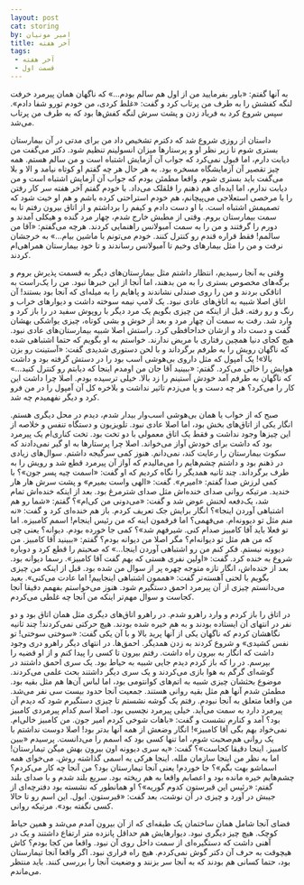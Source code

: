 ```yaml
---
layout: post
cat: storing
by: امیر مونیان
title: آخر هفته
tags:
 - آخر هفته
 - قسمت اول
---
```


به آنها گفتم: «باور بفرمایید من از اول هم سالم بودم...» که ناگهان همان پیرمرد خرفت لنگه کفشش را به طرف من پرتاب کرد و گفت: «غلط کردی، من خودم تورو شفا دادم». سپس شروع کرد به فریاد زدن و پشت سرش لنگه کفش‌ها بود که به طرف من پرتاب می‌شد.

داستان از روزی شروع شد که دکترم تشخیص داد من برای مدتی در آن بیمارستان بستری شوم تا زیر نظر او و پرستارها میزان انسولینم تنظیم شود. دکتر می‌گفت من دیابت دارم، اما قبول نمی‌کرد که جواب آن آزمایش اشتباه است و من سالم هستم. همه چیز تقصیر آن آزمایشگاه مسخره بود. به هر حال هر چه گفتم او کوتاه نیامد و الا و بلا می‌گفت باید بستری شوم. واقعا مطمئن بودم که جواب آن آزمایش اشتباه است و من دیابت ندارم، اما ایده‌ای هم ذهنم را قلقلک می‌داد. با خودم گفتم آخر هفته سر کار رفتن را با مرخصی استعلاجی می‌پیچانم، هم خودم استراحتی کرده باشم و هم او خیت شود که تصمیمش اشتباه است. با او دست دادم و کیفم را برداشتم و از اتاق بیرون رفتم تا به سمت بیمارستان بروم. وقتی از مطبش خارج شدم، چهار مرد گنده و هیکلی آمدند و دورم را گرفتند و من را به سمت آمبولانس راهنمایی کردند. هرچه می‌گفتم: «آقا من سالمم! فقط قراره قندم رو کنترل کنند. خودم می‌تونم با ماشین بیام...» به خرجشان نرفت و من را مثل بیمارهای وخیم تا آمبولانس رساندند و تا خود بیمارستان همراهی‌ام کردند.

وقتی به آنجا رسیدیم، انتظار داشتم مثل بیمارستان‌های دیگر به قسمت پذیرش بروم و برگه‌های مخصوص بستری را به من بدهند، اما آنجا از این خبرها نبود. من را یک‌راست به اتاقکی بردند و من را روی صندلی نشاندند و پاهایم را به میله‌ای که آنجا بود بستند! آن اتاق اصلا شبیه به اتاق‌های عادی نبود. یک لامپ نیمه سوخته داشت و دیوارهای خراب و رنگ و رو رفته. قبل از اینکه من چیزی بگویم یک مرد دیگر با روپوش سفید در را باز کرد و وارد شد. رفت به سمت آن چهار مرد و بعد از خوش و بشی کوتاه، چیزی یواشکی بهشان گفت و دست داد و ازشان خداحافظی کرد. راستش اصلا شبیه بیمارستان‌های عادی نبود. هیچ کجای دنیا همچین رفتاری با مریض ندارند. خواستم به او بگویم که حتما اشتباهی شده که ناگهان رویش را به طرفم برگرداند و با لحن دستوری شدیدی گفت: «آستینت رو بزن بالا»! یک آمپول که مثل داروی بی‌هوشی اسب بود را در دستش گرفته بود و داشت هوایش را خالی می‌کرد. گفتم: «ببینید آقا جان من اومدم اینجا که دیابتم رو کنترل کنید...» که ناگهان به طرفم آمد خودش آستینم را زد بالا. خیلی ترسیده بودم. اصلا چرا داشت این کار را می‌کرد؟ هر چه دست و پا می‌زدم تاثیر نداشت و بلاخره کل آن آمپول را در من فرو کرد و دیگر نفهمیدم چه شد.

صبح که از خواب یا همان بی‌هوشی اسب‌وار بیدار شدم، دیدم در محل دیگری هستم. انگار یکی از اتاق‌های بخش بود، اما اصلا عادی نبود. تلویزیون و دستگاه تنفس و خلاصه از این چیزها وجود نداشت و فقط یک اتاق معمولی با دو تخت بود. تخت کناری‌ام یک پیرمرد بود که داشت برای خودش آواز می‌خواند. اصلا چرا پرستارها به او گیر نمی‌دادند که سکوت بیمارستان را رعایت کند، نمی‌دانم. هنوز کمی سرگیجه داشتم. سوال‌های زیادی در ذهنم بود و داشتم چشم‌هایم را می‌مالیدم که آواز آن پیرمرد قطع شد و رویش را به طرف برگرداند. چند ثانیه همدیگر را نگاه کردیم که او گفت: «اسمت چیه پسر جون»؟ با کمی لرزش صدا گفتم: «امیرم». گفت: «الهی واست بمیرم» و پشت سرش هار هار خندید. مرتیکه روانی صدای خنده‌اش مثل صدای شترمرغ بود. بعد از اینکه خنده‌اش تمام شد، یک‌دفعه لحنش عوض شد و گفت: «می‌دونی من کی‌ام»؟ گفتم: «شما رو هم اشتباهی آوردن اینجا»؟ انگار برایش جک تعریف کردم. باز هم خنده‌ای کرد و گفت: «نه منم مثل تو دیوونه‌ام. می‌فهمی؟ اما فرقمون اینه که من رئیس اینجام! اسمم کامبیزه. اما تو فعلا باید آقا کامبیز صدام کنی. شیرفهم شد»؟ کمی جا خورده بودم. دیوانه؟ یعنی چی که من هم مثل تو دیوانه‌ام؟ مگر اصلا من دیوانه بودم؟ گفتم: «ببینید آقا کامبیز. من دیوونه نیستم. فکر کنم من رو اشتباهی آوردن اینجا...» که صحبتم را قطع کرد و دوباره شروع به خنده کرد. گفت: «اولین نفری هستی که بهم گفت آقا کامبیز». رسما دیوانه بود. بعد از خنده‌اش، انگار تازه متوجه چهره پر از سوال من شده بود. قبل از اینکه من چیزی بگویم با لحنی آهسته‌تر گفت: «هممون اشتباهی اینجاییم! اما عادت می‌کنی». بعید می‌دانستم چیزی از آن پیرمرد احمق دستگیرم شود. هنوز می‌خواستم بفهمم دقیقا آنجا کجاست و سوال مهم‌تر اینکه من آنجا چه غلطی می‌کردم.

در اتاق را باز کردم و وارد راهرو شدم. در راهرو اتاق‌های دیگری مثل همان اتاق بود و دو نفر در انتهای آن ایستاده بودند و به هم خیره شده بودند. هیچ حرکتی نمی‌کردند! چند ثانیه نگاهشان کردم که ناگهان یکی از آنها پرید بالا و با آن یکی گفت: «سوختی سوختی! تو نفس کشیدی» و شروع کردند به زدن همدیگر. احمق‌ها. در انتهای دیگر راهرو دری وجود داشت که انگار به بیرون راه داشت. رفتم بیرون تا کسی را پیدا کنم و از او قضیه را بپرسم. در را که باز کردم دیدم جایی شبیه به حیاط بود. یک سری احمق داشتند در گوشه‌ای گرگم به هوا بازی می‌کردند و یک سری دیگر داشتند بحث علمی می‌کردند. موضوع بحثشان چیزی شبیه به اتم‌های کوانتومی بود، اما لباس آن‌ها هم مثل بقیه بود. مطمئن شدم آنها هم مثل بقیه روانی هستند. جمعیت آنجا حدود بیست سی نفر می‌شد. من واقعا متعلق به آنجا نبودم. رفتم یک گوشه نشستم تا چیزی دستگیرم شود که دیدم آن پیرمرد دارد به سمت می‌آید. خیلی پیرمرد نچسبی بود. اصلا اسم کدام پیرمردی کامبیز بود؟ آمد و کنارم نشست و گفت: «باهات شوخی کردم امیر جون. من کامبیز خالی‌ام. نمی‌خواد بهم بگی آقا کامبیز»! انگار وضعش از همه آنها بدتر بود! اصلا دوست نداشتم با یک روانی هم‌صحبت شوم، اما تنها کسی بود که اسمم را می‌دانست. پرسیدم «ببین کامبیز. اینجا دقیقا کجاست»؟ گفت: «یه سری دیوونه اون بیرون بهش میگن تیمارستان! اما به نظر من اینجا سازمان ملله. اینجا هرکی یه اسمی گذاشته روش. می‌خوای همه اسماشو بهت بگم»؟ جا خوردم! یعنی آنجا تیمارستان بود؟ من آنجا چه کار می‌کردم؟ چشم‌هایم خیره مانده بود و اعصابم واقعا به هم ریخته بود. سریع بلند شدم و با صدای بلند گفتم: «رئیس این قبرستون کدوم گوریه»؟ او همانطور که نشسته بود دفترچه‌ای از جیبش در آورد و چیزی در آن نوشت، بعد گفت: «قبرستون. ایول. این اسم رو تا حالا کسی نگفته بود». مرتیکه روانی.

فضای آنجا شامل همان ساختمان یک طبقه‌ای که از آن بیرون آمدم می‌شد و همین حیاط کوچک. هیچ چیز دیگری نبود. دیوارهایش هم حداقل پانزده متر ارتفاع داشتند و یک در آهنی داشت که دستگیره‌ای از سمت داخل روی آن نبود. واقعا من کجا بودم؟ کاش هیچوقت به حرف آن دکتر گوش نمی‌کردم. هیچ راه فراری نبود. اگر واقعا آنجا تیمارستان بود، حتما کسانی هم بودند که به آنجا سر بزنند و وضعیت آنجا را بررسی کنند. باید منتظر می‌ماندم.